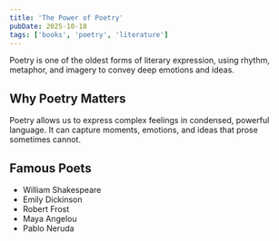 ```yaml
---
title: 'The Power of Poetry'
pubDate: 2025-10-18
tags: ['books', 'poetry', 'literature']
---
```


Poetry is one of the oldest forms of literary expression, using rhythm, metaphor, and imagery to convey deep emotions and ideas.

## Why Poetry Matters

Poetry allows us to express complex feelings in condensed, powerful language. It can capture moments, emotions, and ideas that prose sometimes cannot.

## Famous Poets

- William Shakespeare
- Emily Dickinson
- Robert Frost
- Maya Angelou
- Pablo Neruda
